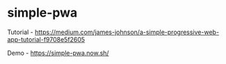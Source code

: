 # simple-pwa
Tutorial - https://medium.com/james-johnson/a-simple-progressive-web-app-tutorial-f9708e5f2605

Demo - https://simple-pwa.now.sh/
